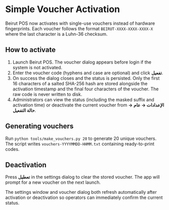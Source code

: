 # Simple Voucher Activation

Beirut POS now activates with single-use vouchers instead of hardware fingerprints.
Each voucher follows the format `BEIRUT-XXXX-XXXX-XXXX-X` where the last character is a
Luhn-36 checksum.

## How to activate

1. Launch Beirut POS. The voucher dialog appears before login if the system is not
   activated.
2. Enter the voucher code (hyphens and case are optional) and click **تفعيل**.
3. On success the dialog closes and the status is persisted. Only the first 16
   characters of a salted SHA-256 hash are stored alongside the activation timestamp
   and the final four characters of the voucher. The raw code is never written to disk.
4. Administrators can view the status (including the masked suffix and activation time)
   or deactivate the current voucher from **الإعدادات → عام → حالة التفعيل**.

## Generating vouchers

Run `python tools/make_vouchers.py 20` to generate 20 unique vouchers. The script writes
`vouchers-YYYYMMDD-HHMM.txt` containing ready-to-print codes.

## Deactivation

Press **تعطيل** in the settings dialog to clear the stored voucher. The app will prompt
for a new voucher on the next launch.

The settings window and voucher dialog both refresh automatically after activation or
deactivation so operators can immediately confirm the current status.
